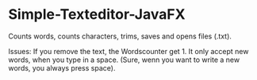 # Simple-Texteditor-JavaFX
Counts words, counts characters, trims, saves and opens files (.txt). 

Issues: If you remove the text, the Wordscounter get 1. It only accept new words, when you type in a space. (Sure, wenn you want to write a new words, you always press space).
